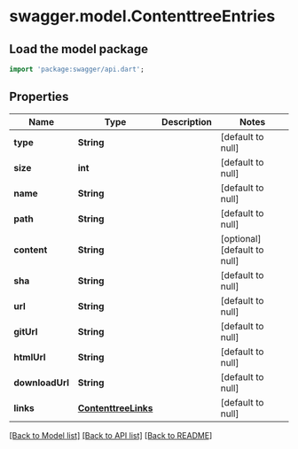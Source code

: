 # swagger.model.ContenttreeEntries

## Load the model package
```dart
import 'package:swagger/api.dart';
```

## Properties
Name | Type | Description | Notes
------------ | ------------- | ------------- | -------------
**type** | **String** |  | [default to null]
**size** | **int** |  | [default to null]
**name** | **String** |  | [default to null]
**path** | **String** |  | [default to null]
**content** | **String** |  | [optional] [default to null]
**sha** | **String** |  | [default to null]
**url** | **String** |  | [default to null]
**gitUrl** | **String** |  | [default to null]
**htmlUrl** | **String** |  | [default to null]
**downloadUrl** | **String** |  | [default to null]
**links** | [**ContenttreeLinks**](ContenttreeLinks.md) |  | [default to null]

[[Back to Model list]](../README.md#documentation-for-models) [[Back to API list]](../README.md#documentation-for-api-endpoints) [[Back to README]](../README.md)

